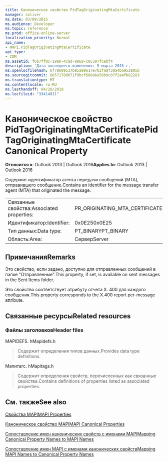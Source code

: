 ```yaml
---
title: Каноническое свойство PidTagOriginatingMtaCertificate
manager: soliver
ms.date: 03/09/2015
ms.audience: Developer
ms.topic: reference
ms.prod: office-online-server
localization_priority: Normal
api_name:
- MAPI.PidTagOriginatingMtaCertificate
api_type:
- COM
ms.assetid: f6b7ff0c-19a0-4cad-8868-c05397fcebf4
description: 'Дата последнего изменения: 9 марта 2015 г.'
ms.openlocfilehash: 6f78609537b85a89617e7b2fa8f30a4ba952805b
ms.sourcegitcommit: 8657170d071f9bcf680aba50b9c07f2a4fb82283
ms.translationtype: MT
ms.contentlocale: ru-RU
ms.lasthandoff: 04/28/2019
ms.locfileid: "33414811"
---
```

# <a name="pidtagoriginatingmtacertificate-canonical-property"></a><span data-ttu-id="9b9a9-103">Каноническое свойство PidTagOriginatingMtaCertificate</span><span class="sxs-lookup"><span data-stu-id="9b9a9-103">PidTagOriginatingMtaCertificate Canonical Property</span></span>

  
  
<span data-ttu-id="9b9a9-104">**Относится к**: Outlook 2013 | Outlook 2016</span><span class="sxs-lookup"><span data-stu-id="9b9a9-104">**Applies to**: Outlook 2013 | Outlook 2016</span></span> 
  
<span data-ttu-id="9b9a9-105">Содержит идентификатор агента передачи сообщений (MTA), отправившего сообщение.</span><span class="sxs-lookup"><span data-stu-id="9b9a9-105">Contains an identifier for the message transfer agent (MTA) that originated the message.</span></span>
  
|||
|:-----|:-----|
|<span data-ttu-id="9b9a9-106">Связанные свойства:</span><span class="sxs-lookup"><span data-stu-id="9b9a9-106">Associated properties:</span></span>  <br/> |<span data-ttu-id="9b9a9-107">PR_ORIGINATING_MTA_CERTIFICATE</span><span class="sxs-lookup"><span data-stu-id="9b9a9-107">PR_ORIGINATING_MTA_CERTIFICATE</span></span>  <br/> |
|<span data-ttu-id="9b9a9-108">Идентификатор:</span><span class="sxs-lookup"><span data-stu-id="9b9a9-108">Identifier:</span></span>  <br/> |<span data-ttu-id="9b9a9-109">0x0E25</span><span class="sxs-lookup"><span data-stu-id="9b9a9-109">0x0E25</span></span>  <br/> |
|<span data-ttu-id="9b9a9-110">Тип данных:</span><span class="sxs-lookup"><span data-stu-id="9b9a9-110">Data type:</span></span>  <br/> |<span data-ttu-id="9b9a9-111">PT_BINARY</span><span class="sxs-lookup"><span data-stu-id="9b9a9-111">PT_BINARY</span></span>  <br/> |
|<span data-ttu-id="9b9a9-112">Область:</span><span class="sxs-lookup"><span data-stu-id="9b9a9-112">Area:</span></span>  <br/> |<span data-ttu-id="9b9a9-113">Сервер</span><span class="sxs-lookup"><span data-stu-id="9b9a9-113">Server</span></span>  <br/> |
   
## <a name="remarks"></a><span data-ttu-id="9b9a9-114">Примечания</span><span class="sxs-lookup"><span data-stu-id="9b9a9-114">Remarks</span></span>

<span data-ttu-id="9b9a9-115">Это свойство, если задано, доступно для отправленных сообщений в папке "Отправленные".</span><span class="sxs-lookup"><span data-stu-id="9b9a9-115">This property, if set, is available on sent messages in the Sent Items folder.</span></span>
  
<span data-ttu-id="9b9a9-116">Это свойство соответствует атрибуту отчета X. 400 для каждого сообщения.</span><span class="sxs-lookup"><span data-stu-id="9b9a9-116">This property corresponds to the X.400 report per-message attribute.</span></span>
  
## <a name="related-resources"></a><span data-ttu-id="9b9a9-117">Связанные ресурсы</span><span class="sxs-lookup"><span data-stu-id="9b9a9-117">Related resources</span></span>

### <a name="header-files"></a><span data-ttu-id="9b9a9-118">Файлы заголовков</span><span class="sxs-lookup"><span data-stu-id="9b9a9-118">Header files</span></span>

<span data-ttu-id="9b9a9-119">MAPIDEFS. h</span><span class="sxs-lookup"><span data-stu-id="9b9a9-119">Mapidefs.h</span></span>
  
> <span data-ttu-id="9b9a9-120">Содержит определения типов данных.</span><span class="sxs-lookup"><span data-stu-id="9b9a9-120">Provides data type definitions.</span></span>
    
<span data-ttu-id="9b9a9-121">Мапитагс. h</span><span class="sxs-lookup"><span data-stu-id="9b9a9-121">Mapitags.h</span></span>
  
> <span data-ttu-id="9b9a9-122">Содержит определения свойств, перечисленных как связанные свойства.</span><span class="sxs-lookup"><span data-stu-id="9b9a9-122">Contains definitions of properties listed as associated properties.</span></span>
    
## <a name="see-also"></a><span data-ttu-id="9b9a9-123">См. также</span><span class="sxs-lookup"><span data-stu-id="9b9a9-123">See also</span></span>



[<span data-ttu-id="9b9a9-124">Свойства MAPI</span><span class="sxs-lookup"><span data-stu-id="9b9a9-124">MAPI Properties</span></span>](mapi-properties.md)
  
[<span data-ttu-id="9b9a9-125">Каноническое свойство MAPI</span><span class="sxs-lookup"><span data-stu-id="9b9a9-125">MAPI Canonical Properties</span></span>](mapi-canonical-properties.md)
  
[<span data-ttu-id="9b9a9-126">Сопоставление имен канонических свойств с именами MAPI</span><span class="sxs-lookup"><span data-stu-id="9b9a9-126">Mapping Canonical Property Names to MAPI Names</span></span>](mapping-canonical-property-names-to-mapi-names.md)
  
[<span data-ttu-id="9b9a9-127">Сопоставление имен MAPI с именами канонических свойств</span><span class="sxs-lookup"><span data-stu-id="9b9a9-127">Mapping MAPI Names to Canonical Property Names</span></span>](mapping-mapi-names-to-canonical-property-names.md)

